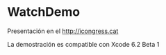 WatchDemo
=========

Presentación en el http://icongress.cat

La demostración es compatible con Xcode 6.2 Beta 1
